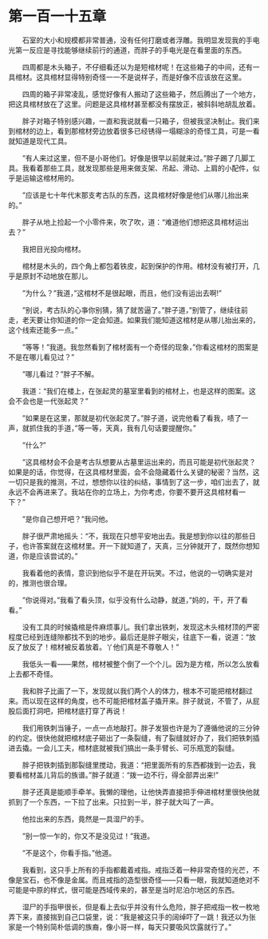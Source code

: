 # 第一百一十五章


　　石室的大小和规模都非常普通，没有任何打磨或者浮雕。我明显发现我的手电光第一反应是寻找能够继续前行的通道，而胖子的手电光是在看里面的东西。

　　四周都是木头箱子，不仔细看还以为是短棺材呢！在这些箱子的中间，还有一具棺材。这具棺材显得特别奇怪一一不是说样子，而是好像不应该放在这里。

　　四周的箱子非常凌乱，感觉好像有人搬动了这些箱子，然后腾出了一个地方，把这具棺材放在了这里。问题是这具棺材甚至都没有摆放正，被斜斜地胡乱放着。

　　胖子对箱子特别感兴趣，一直和我说就看一只箱子，但被我坚决制止。我们来到棺材的边上，看到那棺材旁边放着很多已经锈得一塌糊涂的奇怪工具，可是一看就知道是现代工具。

　　”有人来过这里，但不是小哥他们。好像是很早以前就来过。”胖子踢了几脚工具。我看着那些工具，就发现那些是用来做支架、吊起、滑动、上肩的小配件，似乎是运输这棺材用的。

　　”应该是七十年代末那支考古队的东西，这具棺材好像是他们从哪儿抬出来的。”

　　胖子从地上捡起一个小零件来，吹了吹，道：“难道他们想把这具棺材运出去？”

　　我把目光投向棺材。

　　棺材是木头的，四个角上都包着铁皮，起到保护的作用。棺材没有被打开，几乎是原封不动地放在那儿。

　　”为什么？”我道，”这棺材不是很起眼，而且，他们没有运出去啊!”

　　”别说，考古队的心亊你别猜，猜了就苦逼了。”胖子道，”别管了，继续往前走，老天要让你知道的你一定会知道。如果我们能知道这棺材是从哪儿抬出来的，这个线索还能多一点。”

　　”等等！”我道。我忽然看到了棺材面有一个奇怪的现象，”你看这棺材的图案是不是在哪儿看见过？”

　　”哪儿看过？”胖子不解。

　　我道：“我们在楼上，在张起灵的墓室里看到的棺材上，也是这样的图案。这会不会也是一代张起灵？”

　　”如果是在这里，那就是初代张起灵了。”胖子道，说完他看了看我，啧了一声，就抓住我的手道，”等一等，天真，我有几句话要提醒你。”

　　”什么?”

　　”这具棺材会不会是考古队想要从古墓里运出来的，而且可能是初代张起灵？如果是的话，你觉得，在这具棺材里面，会不会隐藏着什么关键的秘密？当然，这一切只是我的推测，不过，想想你以往的纠结，事情到了这一步，咱们出去了，就永远不会再进来了。我站在你的立场上，为你考虑，你要不要开这具棺材看一下？”

　　”是你自己想开吧？”我问他。

　　胖子很严肃地摇头：“不，我现在只想平安地出去。我是想到你以往的那些日子，也许答案就在这棺材里。开一下就知道了，天真，三分钟就开了，既然你想知道，你是应该尝试的。”

　　我看着他的表情，意识到他似乎不是在开玩笑。不过，他说的一切确实是对的，推测也很合理。

　　”你说得对。”我看了看头顶，似乎没有什么动静，就道，”妈的，干，开了看看。”

　　没有工具的时候撬棺是件麻烦事儿。我们拿出铁刺，发现这木头棺材顶的严密程度已经到连缝隙都找不到的地步。最后还是胖子眼尖，往底下一看，说道：“放反了放反了！棺材被反着放着。丫他们真是不尊敬人！”

　　我低头一看——果然，棺材被整个倒了一个个儿。因为是方棺，所以怎么放看上去都不奇怪。

　　我和胖子比画了一下，发现就以我们两个人的体力，根本不可能把棺材翻过来。而以现在这样的角度，也不可能把棺材盖子撬开来。胖子就说，不管了，从屁股后面打洞吧，把棺材底打穿了再说！

　　我们用铁刺当锤子，一点一点地敲打。胖子发狠也许是为了遵循他说的三分钟的约定。很快他就把棺材底子砸出了一条裂缝，有了裂缝就好办了，我们把铁刺插进去撬。一会儿工夫，棺材底就被我们搞出一条手臂长、可乐瓶宽的裂缝。

　　胖子把铁刺插到那裂缝里搅动，我道：“把里面所有的东西都拨到一边去，我要看棺材盖儿背后的族谱。”胖子就道：“拨一边不行，得全部弄出来!”

　　胖子还真是能顺手牵羊。我懒的理他，让他快弄直接把手伸进棺材里很快他就抓到了一个东西，一下拉了出来。只拉到一半，胖子就大叫了一声。

　　他拉出来的东西，竟然是一具湿尸的手。

　　”别一惊一乍的，你又不是没见过！”我道。

　　”不是这个，你看手指。”他道。

　　我看到，这只手上所有的手指都戴着戒指。戒指泛着一种非常奇怪的光芒，不像是宝石，也不像是金属。而且戒指的造型很奇怪——只看一眼，我就知道绝对不可能是中原的样式，很可能是西域传来的，甚至是当时尼泊尔地区的东西。

　　湿尸的手指甲很长，但是看上去似乎并没有什么危险，胖子把戒指一枚一枚地弄下来，直接揣到自己口袋里，说：“我是被这只手的阔绰吓了一跳！我还以为张家是一个特别简朴低调的族裔，像小哥一样，每天只要吸风饮露就行了。”

